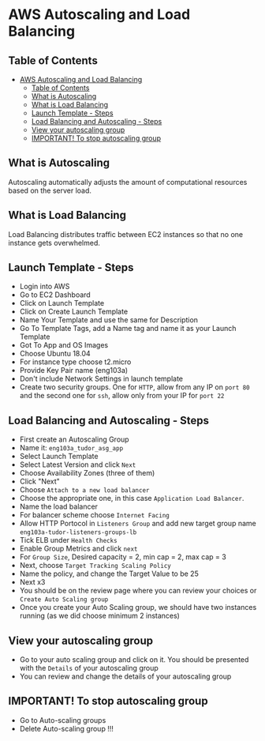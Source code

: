 # AWS Autoscaling and Load Balancing

## Table of Contents

- [AWS Autoscaling and Load Balancing](#aws-autoscaling-and-load-balancing)
  - [Table of Contents](#table-of-contents)
  - [What is Autoscaling](#what-is-autoscaling)
  - [What is Load Balancing](#what-is-load-balancing)
  - [Launch Template - Steps](#launch-template---steps)
  - [Load Balancing and Autoscaling - Steps](#load-balancing-and-autoscaling---steps)
  - [View your autoscaling group](#view-your-autoscaling-group)
  - [IMPORTANT! To stop autoscaling group](#important-to-stop-autoscaling-group)

## What is Autoscaling

Autoscaling automatically adjusts the amount of computational resources based on the server load.

## What is Load Balancing

Load Balancing distributes traffic between EC2 instances so that no one instance gets overwhelmed.

## Launch Template - Steps

- Login into AWS
- Go to EC2 Dashboard
- Click on Launch Template
- Click on Create Launch Template
- Name Your Template and use the same for Description
- Go To Template Tags, add a Name tag and name it as your Launch Template
- Got To App and OS Images
- Choose Ubuntu 18.04
- For instance type choose t2.micro
- Provide Key Pair name (eng103a)
- Don't include Network Settings in launch template
- Create two security groups. One for `HTTP`, allow from any IP on `port 80` and the second one for `ssh`, allow only from your IP for `port 22`

## Load Balancing and Autoscaling - Steps

- First create an Autoscaling Group
- Name it: `eng103a_tudor_asg_app`
- Select Launch Template
- Select Latest Version and click `Next`
- Choose Availability Zones (three of them)
- Click "Next"
- Choose `Attach to a new load balancer`
- Choose the appropriate one, in this case `Application Load Balancer`.
- Name the load balancer
- For balancer scheme choose `Internet Facing`
- Allow HTTP Portocol in `Listeners Group` and add new target group name `eng103a-tudor-listeners-groups-lb`
- Tick ELB under `Health Checks`
- Enable Group Metrics and click `next`
- For `Group Size`, Desired capacity = 2, min cap = 2, max cap = 3
- Next, choose `Target Tracking Scaling Policy`
- Name the policy, and change the Target Value to be 25
- Next x3
- You should be on the review page where you can review your choices or `Create Auto Scaling group`
- Once you create your Auto Scaling group, we should have two instances running (as we did choose minimum 2 instances)

## View your autoscaling group

- Go to your auto scaling group and click on it. You should be presented with the `Details` of your autoscaling group
- You can review and change the details of your autoscaling group

## IMPORTANT! To stop autoscaling group

- Go to Auto-scaling groups
- Delete Auto-scaling group !!!
